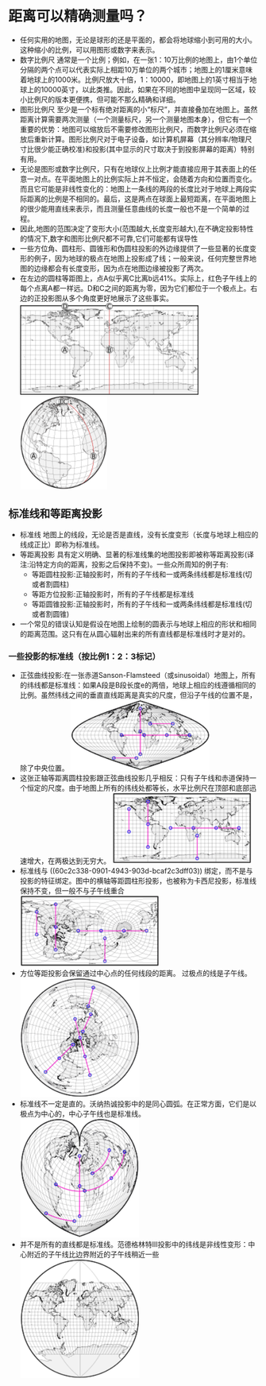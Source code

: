 # 距离可以精确测量吗？
- 任何实用的地图，无论是球形的还是平面的，都会将地球缩小到可用的大小。这种缩小的比例，可以用图形或数字来表示。
- 数字比例尺
  通常是一个比例；例如，在一张1：10万比例的地图上，由1个单位分隔的两个点可以代表实际上相距10万单位的两个城市；地图上的1厘米意味着地球上的1000米。比例尺放大十倍，1：10000，即地图上的1英寸相当于地球上的10000英寸，以此类推。因此，如果在不同的地图中呈现同一区域，较小比例尺的版本更便携，但可能不那么精确和详细。
- 图形比例尺
  至少是一个标有绝对距离的小“标尺”，并直接叠加在地图上。虽然距离计算需要两次测量（一个测量标尺，另一个测量地图本身），但它有一个重要的优势：地图可以缩放后不需要修改图形比例尺，而数字比例尺必须在缩放后重新计算。图形比例尺对于电子设备，如计算机屏幕（其分辨率/物理尺寸比很少能正确校准)和投影(其中显示的尺寸取决于到投影屏幕的距离）特别有用。
- 无论是图形或数字比例尺，只有在地球仪上比例才能直接应用于其表面上的任意一对点。在平面地图上的比例实际上并不恒定，会随着方向和位置而变化。而且它可能是非线性变化的：地图上一条线的两段的长度比对于地球上两段实际距离的比例是不相同的。最后，这是两点在球面上最短距离，在平面地图上的很少能用直线来表示，而且测量任意曲线的长度一般也不是一个简单的过程。
- 因此,地图的范围决定了变形大小(范围越大,长度变形越大),在不确定投影特性的情况下,数字和图形比例尺都不可靠,它们可能都有误导性
- 一些方位角、圆柱形、圆锥形和伪圆柱投影的外边缘提供了一些显著的长度变形的例子，因为地球的极点在地图上投影成了线；一般来说，任何完整世界地图的边缘都会有长度变形，因为点在地图边缘被投影了两次。
- 在左边的圆柱等距图上，点A似乎离C比离b远41%。实际上，红色子午线上的每个点离A都一样远。D和C之间的距离为零，因为它们都位于一个极点上。右边的正投影图从多个角度更好地展示了这些事实。
  ![image.png](../assets/image_1623375161513_0.png) ![image.png](../assets/image_1623375177599_0.png)
## 标准线和等距离投影
- 标准线 
  地图上的线段，无论是否是直线，没有长度变形（长度与地球上相应的线成正比）即称为标准线。
- 等距离投影
  具有定义明确、显著的标准线集的地图投影即被称等距离投影(译注:沿特定方向的距离，投影之后保持不变)。一些众所周知的例子有:
  * 等距圆柱投影:正轴投影时，所有的子午线和一或两条纬线都是标准线(切或者割圆柱)
  * 等距方位投影:正轴投影时，所有的子午线都是标准线
  * 等距圆锥投影:正轴投影时，所有的子午线和一或两条纬线都是标准线(切或者割圆锥)
- 一个常见的错误认知是假设在地图上绘制的圆表示与地球上相应的形状和相同的距离范围。这只有在从圆心辐射出来的所有直线都是标准线时才是对的。
### 一些投影的标准线（按比例1：2：3标记）
- 正弦曲线投影:在一张赤道Sanson-Flamsteed（或sinusoidal）地图上，所有的纬线都是标准线：如果A段是B段长度e的两倍，地球上相应的线遵循相同的比例。虽然纬线之间的垂直直线距离是真实的尺度，但沿子午线的位置不是，除了中央位置。
  ![image.png](../assets/image_1623375778880_0.png)
- 这张正轴等距离圆柱投影跟正弦曲线投影几乎相反：只有子午线和赤道保持一个恒定的尺度。由于地图上所有的纬线处都等长，水平比例尺在顶部和底部迅速增大，在两极达到无穷大。
  ![image.png](../assets/image_1623375850971_0.png)
- 标准线与 ((60c2c338-0901-4943-903d-bcaf2c3dff03)) 绑定，而不是与投影的特征绑定。图中的横轴等距圆柱形投影，也被称为卡西尼投影，标准线保持不变，但一般不与子午线重合
  ![image.png](../assets/image_1623376020352_0.png)
- 方位等距投影会保留通过中心点的任何线段的距离。 过极点的线是子午线。
  ![image.png](../assets/image_1623376058239_0.png)
- 标准线不一定是直的。沃纳热诚投影中的是同心圆弧。在正常方面，它们是以极点为中心的，中心子午线也是标准线。
  ![image.png](../assets/image_1623376069511_0.png)
- 并不是所有的直线都是标准线。范德格林特III投影中的纬线是非线性变形：中心附近的子午线比边界附近的子午线稍近一些
  ![image.png](../assets/image_1623376100222_0.png)